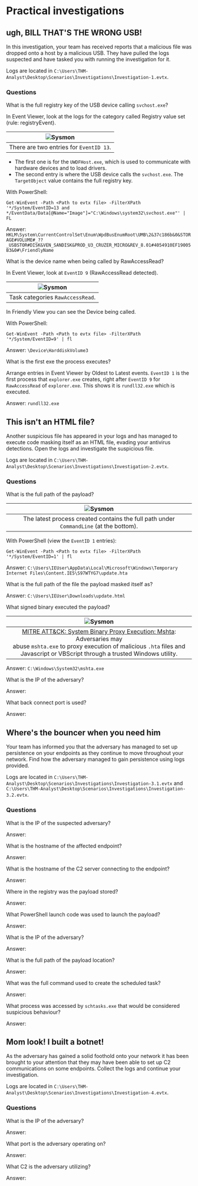 # Practical investigations

## ugh, BILL THAT'S THE WRONG USB!

In this investigation, your team has received reports that a malicious file was dropped onto a host by a malicious USB. 
They have pulled the logs suspected and have tasked you with running the investigation for it.

Logs are located in `C:\Users\THM-Analyst\Desktop\Scenarios\Investigations\Investigation-1.evtx`.

### Questions

What is the full registry key of the USB device calling `svchost.exe`? 

In Event Viewer, look at the logs for the category called Registry value set (rule: registryEvent).

| ![Sysmon](../../_static/images/1-1.png)
|:--:|
| There are two entries for `EventID 13`. |

* The first one is for the `UWDFHost.exe`, which is used to communicate with hardware devices and to load drivers.
* The second entry is where the USB device calls the `svchost.exe`. The `TargetObject` value contains the full registry key.

With PowerShell:

    Get-WinEvent -Path <Path to evtx file> -FilterXPath '*/System/EventID=13 and */EventData/Data[@Name="Image"]="C:\Windows\system32\svchost.exe"' | FL

Answer: `HKLM\System\CurrentControlSet\Enum\WpdBusEnumRoot\UMB\2&37c186b&0&STORAGE#VOLUME#_??_USBSTOR#DISK&VEN_SANDISK&PROD_U3_CRUZER_MICRO&REV_8.01#4054910EF19005B3&0#\FriendlyName`

What is the device name when being called by RawAccessRead?

In Event Viewer, look at `EventID 9` (RawAccessRead detected).

| ![Sysmon](../../_static/images/1-2.png)
|:--:|
| Task categories `RawAccessRead`. |

In Friendly View you can see the Device being called.

With PowerShell:

    Get-WinEvent -Path <Path to evtx file> -FilterXPath '*/System/EventID=9' | fl

Answer: `\Device\HarddiskVolume3`

What is the first exe the process executes?

Arrange entries in Event Viewer by Oldest to Latest events. `EventID 1` is the first process that `explorer.exe` 
creates, right after `EventID 9` for `RawAccessRead` of `explorer.exe`.
This shows it is `rundll32.exe` which is executed.

Answer: `rundll32.exe`

## This isn't an HTML file? 

Another suspicious file has appeared in your logs and has managed to execute code masking itself as an HTML file, 
evading your antivirus detections. Open the logs and investigate the suspicious file.  

Logs are located in `C:\Users\THM-Analyst\Desktop\Scenarios\Investigations\Investigation-2.evtx`.

### Questions

What is the full path of the payload?

| ![Sysmon](../../_static/images/2-1.png)
|:--:|
| The latest process created contains the full path under `CommandLine` (at the bottom). |

With PowerShell (view the `EventID 1` entries):

    Get-WinEvent -Path <Path to evtx file> -FilterXPath '*/System/EventID=1' | fl

Answer: `C:\Users\IEUser\AppData\Local\Microsoft\Windows\Temporary Internet Files\Content.IE5\S97WTYG7\update.hta`

What is the full path of the file the payload masked itself as?

Answer: `C:\Users\IEUser\Downloads\update.html`

What signed binary executed the payload?

| ![Sysmon](../../_static/images/2-2.png)
|:--:|
| [MITRE ATT&CK: System Binary Proxy Execution: Mshta](https://attack.mitre.org/techniques/T1218/005/): Adversaries may <br>abuse `mshta.exe` to proxy execution of malicious `.hta` files and <br>Javascript or VBScript through a trusted Windows utility. |

Answer: `C:\Windows\System32\mshta.exe`

What is the IP of the adversary?

Answer: 

What back connect port is used?

Answer: 

## Where's the bouncer when you need him

Your team has informed you that the adversary has managed to set up persistence on your endpoints as they continue 
to move throughout your network. Find how the adversary managed to gain persistence using logs provided.

Logs are located in `C:\Users\THM-Analyst\Desktop\Scenarios\Investigations\Investigation-3.1.evtx` 
and `C:\Users\THM-Analyst\Desktop\Scenarios\Investigations\Investigation-3.2.evtx`.

### Questions

What is the IP of the suspected adversary?

Answer: 

What is the hostname of the affected endpoint?

Answer: 

What is the hostname of the C2 server connecting to the endpoint?

Answer: 

Where in the registry was the payload stored?

Answer: 

What PowerShell launch code was used to launch the payload?

Answer: 

What is the IP of the adversary?

Answer: 

What is the full path of the payload location?

Answer: 

What was the full command used to create the scheduled task?

Answer: 

What process was accessed by `schtasks.exe` that would be considered suspicious behaviour?

Answer: 

## Mom look! I built a botnet!

As the adversary has gained a solid foothold onto your network it has been brought to your attention that they may 
have been able to set up C2 communications on some endpoints. Collect the logs and continue your investigation.

Logs are located in `C:\Users\THM-Analyst\Desktop\Scenarios\Investigations\Investigation-4.evtx`.

### Questions

What is the IP of the adversary?

Answer: 

What port is the adversary operating on?

Answer:

What C2 is the adversary utilizing?

Answer:

